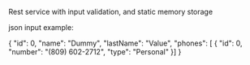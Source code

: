 Rest service with input validation, and static memory storage

json input example:

{
   "id": 0,
   "name": "Dummy",
   "lastName": "Value",
   "phones": [   {
      "id": 0,
      "number": "(809) 602-2712",
      "type": "Personal"
   }]
}
